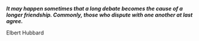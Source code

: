 _**It may happen sometimes that a long debate becomes the cause of a longer friendship. Commonly, those who dispute with one another at last agree.**_

Elbert Hubbard